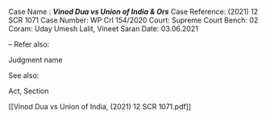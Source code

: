 Case Name : ***Vinod Dua vs Union of India & Ors***
Case Reference: (2021) 12 SCR 1071
Case Number: WP Crl 154/2020
Court: Supreme Court
Bench: 02
Coram: Uday Umesh Lalit, Vineet Saran
Date: 03.06.2021



–
Refer also:

Judgment name

See also:
 
Act, Section

[[Vinod Dua vs Union of India, (2021) 12 SCR 1071.pdf]]